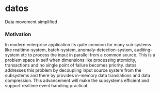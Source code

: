 # datos
Data movement simplified



### Motivation
In modern enterprise application its quite common for many sub systems like realtime-system, batch-system, anomaly-detection-system, auditing-system etc to process the input in parallel from a common source. This is a problem space in self when dimensions like processing atomicity, transactions and no single point of failure becomes priority. datos addresses this problem by decoupling input source system from the subsystems and there by provides in-memory data translations and data compression. This advancement will make the subsystems efficient and support realtime event handling practical.
